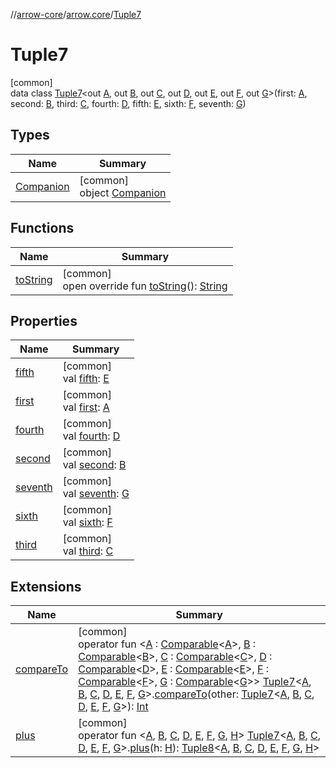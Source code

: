 //[arrow-core](../../../index.md)/[arrow.core](../index.md)/[Tuple7](index.md)

# Tuple7

[common]\
data class [Tuple7](index.md)&lt;out [A](index.md), out [B](index.md), out [C](index.md), out [D](index.md), out [E](index.md), out [F](index.md), out [G](index.md)&gt;(first: [A](index.md), second: [B](index.md), third: [C](index.md), fourth: [D](index.md), fifth: [E](index.md), sixth: [F](index.md), seventh: [G](index.md))

## Types

| Name | Summary |
|---|---|
| [Companion](-companion/index.md) | [common]<br>object [Companion](-companion/index.md) |

## Functions

| Name | Summary |
|---|---|
| [toString](to-string.md) | [common]<br>open override fun [toString](to-string.md)(): [String](https://kotlinlang.org/api/latest/jvm/stdlib/kotlin/-string/index.html) |

## Properties

| Name | Summary |
|---|---|
| [fifth](fifth.md) | [common]<br>val [fifth](fifth.md): [E](index.md) |
| [first](first.md) | [common]<br>val [first](first.md): [A](index.md) |
| [fourth](fourth.md) | [common]<br>val [fourth](fourth.md): [D](index.md) |
| [second](second.md) | [common]<br>val [second](second.md): [B](index.md) |
| [seventh](seventh.md) | [common]<br>val [seventh](seventh.md): [G](index.md) |
| [sixth](sixth.md) | [common]<br>val [sixth](sixth.md): [F](index.md) |
| [third](third.md) | [common]<br>val [third](third.md): [C](index.md) |

## Extensions

| Name | Summary |
|---|---|
| [compareTo](../compare-to.md) | [common]<br>operator fun &lt;[A](../compare-to.md) : [Comparable](https://kotlinlang.org/api/latest/jvm/stdlib/kotlin/-comparable/index.html)&lt;[A](../compare-to.md)&gt;, [B](../compare-to.md) : [Comparable](https://kotlinlang.org/api/latest/jvm/stdlib/kotlin/-comparable/index.html)&lt;[B](../compare-to.md)&gt;, [C](../compare-to.md) : [Comparable](https://kotlinlang.org/api/latest/jvm/stdlib/kotlin/-comparable/index.html)&lt;[C](../compare-to.md)&gt;, [D](../compare-to.md) : [Comparable](https://kotlinlang.org/api/latest/jvm/stdlib/kotlin/-comparable/index.html)&lt;[D](../compare-to.md)&gt;, [E](../compare-to.md) : [Comparable](https://kotlinlang.org/api/latest/jvm/stdlib/kotlin/-comparable/index.html)&lt;[E](../compare-to.md)&gt;, [F](../compare-to.md) : [Comparable](https://kotlinlang.org/api/latest/jvm/stdlib/kotlin/-comparable/index.html)&lt;[F](../compare-to.md)&gt;, [G](../compare-to.md) : [Comparable](https://kotlinlang.org/api/latest/jvm/stdlib/kotlin/-comparable/index.html)&lt;[G](../compare-to.md)&gt;&gt; [Tuple7](index.md)&lt;[A](../compare-to.md), [B](../compare-to.md), [C](../compare-to.md), [D](../compare-to.md), [E](../compare-to.md), [F](../compare-to.md), [G](../compare-to.md)&gt;.[compareTo](../compare-to.md)(other: [Tuple7](index.md)&lt;[A](../compare-to.md), [B](../compare-to.md), [C](../compare-to.md), [D](../compare-to.md), [E](../compare-to.md), [F](../compare-to.md), [G](../compare-to.md)&gt;): [Int](https://kotlinlang.org/api/latest/jvm/stdlib/kotlin/-int/index.html) |
| [plus](../plus.md) | [common]<br>operator fun &lt;[A](../plus.md), [B](../plus.md), [C](../plus.md), [D](../plus.md), [E](../plus.md), [F](../plus.md), [G](../plus.md), [H](../plus.md)&gt; [Tuple7](index.md)&lt;[A](../plus.md), [B](../plus.md), [C](../plus.md), [D](../plus.md), [E](../plus.md), [F](../plus.md), [G](../plus.md)&gt;.[plus](../plus.md)(h: [H](../plus.md)): [Tuple8](../-tuple8/index.md)&lt;[A](../plus.md), [B](../plus.md), [C](../plus.md), [D](../plus.md), [E](../plus.md), [F](../plus.md), [G](../plus.md), [H](../plus.md)&gt; |
